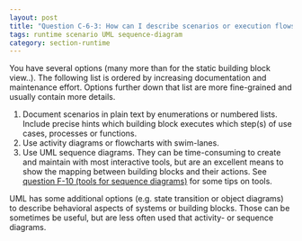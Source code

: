 ```yaml
---
layout: post
title: "Question C-6-3: How can I describe scenarios or execution flows?"
tags: runtime scenario UML sequence-diagram
category: section-runtime
---
```


You have several options (many more than for the static building block view..).
The following list is ordered by increasing documentation and maintenance effort. Options further down that list are more fine-grained and usually contain more
details.

1. Document scenarios in plain text by enumerations or numbered lists. Include precise hints which building block executes which step(s) of use cases, processes or functions.
2. Use activity diagrams or flowcharts with swim-lanes.
3. Use UML sequence diagrams. They can be time-consuming to create and maintain with most interactive tools, but are an excellent means to show the mapping between building blocks and their actions. See [question F-10 (tools for sequence diagrams)](/questions/F-10) for some tips on tools.

UML has some additional options (e.g. state transition or object diagrams) to describe behavioral aspects of systems or building blocks. Those can be sometimes be useful, but are less often used that activity- or sequence diagrams.
